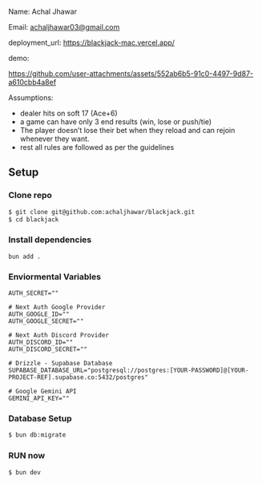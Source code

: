 Name: Achal Jhawar

Email: achaljhawar03@gmail.com

deployment_url: https://blackjack-mac.vercel.app/

demo:




https://github.com/user-attachments/assets/552ab6b5-91c0-4497-9d87-a610cbb4a8ef





Assumptions: 
- dealer hits on soft 17 (Ace+6)
- a game can have only 3 end results (win, lose or push/tie)
- The player doesn’t lose their bet when they reload and can rejoin whenever they want.
- rest all rules are followed as per the guidelines

## Setup 

### Clone repo
```bash
$ git clone git@github.com:achaljhawar/blackjack.git
$ cd blackjack
```

### Install dependencies
```
bun add .
```

### Enviormental Variables

```
AUTH_SECRET=""

# Next Auth Google Provider
AUTH_GOOGLE_ID=""
AUTH_GOOGLE_SECRET=""

# Next Auth Discord Provider
AUTH_DISCORD_ID=""
AUTH_DISCORD_SECRET=""

# Drizzle - Supabase Database
SUPABASE_DATABASE_URL="postgresql://postgres:[YOUR-PASSWORD]@[YOUR-PROJECT-REF].supabase.co:5432/postgres"

# Google Gemini API
GEMINI_API_KEY=""
```

### Database Setup

```bash
$ bun db:migrate
```

### RUN now

```bash
$ bun dev
```
